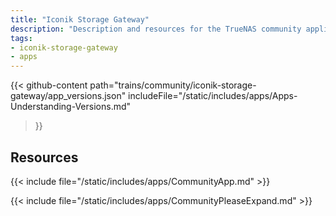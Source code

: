 ```yaml
---
title: "Iconik Storage Gateway"
description: "Description and resources for the TrueNAS community application called Iconik Storage Gateway."
tags:
- iconik-storage-gateway
- apps
---
```


{{< github-content 
    path="trains/community/iconik-storage-gateway/app_versions.json"
	includeFile="/static/includes/apps/Apps-Understanding-Versions.md"
>}}

## Resources

{{< include file="/static/includes/apps/CommunityApp.md" >}}

{{< include file="/static/includes/apps/CommunityPleaseExpand.md" >}}

<!--
<div class="docs-sections">

{{< doc-card title="<appname> Deployments" link="/resources/"
descr="How to deploy and configure the <appname> app." >}}

</div>
-->
